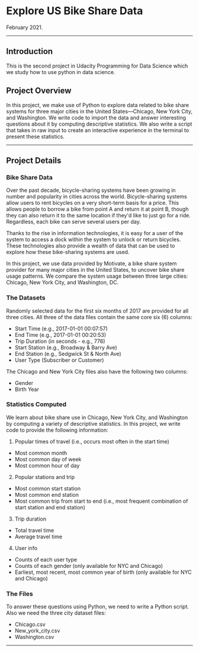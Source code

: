 # Explore US Bike Share Data 
February 2021.

---

## Introduction
This is the second project in Udacity Programming for Data Science which we study how to use python in data science.

## Project Overview
In this project, we make use of Python to explore data related to bike share systems for three major cities in the United States—Chicago, New York City, and Washington. We write code to import the data and answer interesting questions about it by computing descriptive statistics. We also write a script that takes in raw input to create an interactive experience in the terminal to present these statistics.

---

## Project Details

### Bike Share Data
Over the past decade, bicycle-sharing systems have been growing in number and popularity in cities across the world. Bicycle-sharing systems allow users to rent bicycles on a very short-term basis for a price. This allows people to borrow a bike from point A and return it at point B, though they can also return it to the same location if they'd like to just go for a ride. Regardless, each bike can serve several users per day.

Thanks to the rise in information technologies, it is easy for a user of the system to access a dock within the system to unlock or return bicycles. These technologies also provide a wealth of data that can be used to explore how these bike-sharing systems are used.

In this project, we use data provided by Motivate, a bike share system provider for many major cities in the United States, to uncover bike share usage patterns. We compare the system usage between three large cities: Chicago, New York City, and Washington, DC.

### The Datasets
Randomly selected data for the first six months of 2017 are provided for all three cities. All three of the data files contain the same core six (6) columns:

* Start Time (e.g., 2017-01-01 00:07:57)
* End Time (e.g., 2017-01-01 00:20:53)
* Trip Duration (in seconds - e.g., 776)
* Start Station (e.g., Broadway & Barry Ave)
* End Station (e.g., Sedgwick St & North Ave)
* User Type (Subscriber or Customer)

The Chicago and New York City files also have the following two columns:

* Gender
* Birth Year

### Statistics Computed
We learn about bike share use in Chicago, New York City, and Washington by computing a variety of descriptive statistics. In this project, we write code to provide the following information:

1. Popular times of travel (i.e., occurs most often in the start time)

* Most common month
* Most common day of week
* Most common hour of day

2. Popular stations and trip

* Most common start station
* Most common end station
* Most common trip from start to end (i.e., most frequent combination of start station and end station)

3. Trip duration

* Total travel time
* Average travel time

4. User info

* Counts of each user type
* Counts of each gender (only available for NYC and Chicago)
* Earliest, most recent, most common year of birth (only available for NYC and Chicago)

### The Files
To answer these questions using Python, we need to write a Python script.  Also we need the three city dataset files:

* Chicago.csv
* New_york_city.csv
* Washington.csv

---
